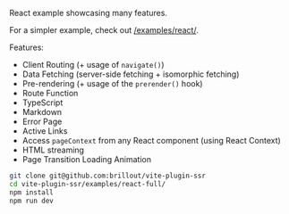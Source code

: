 React example showcasing many features.

For a simpler example, check out [/examples/react/](/examples/react/).

Features:

- Client Routing (+ usage of `navigate()`)
- Data Fetching (server-side fetching + isomorphic fetching)
- Pre-rendering (+ usage of the `prerender()` hook)
- Route Function
- TypeScript
- Markdown
- Error Page
- Active Links
- Access `pageContext` from any React component (using React Context)
- HTML streaming
- Page Transition Loading Animation

```bash
git clone git@github.com:brillout/vite-plugin-ssr
cd vite-plugin-ssr/examples/react-full/
npm install
npm run dev
```
